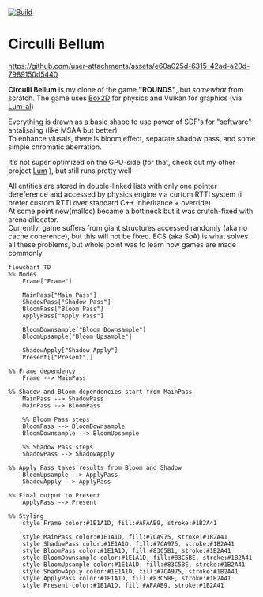 [![Build](https://github.com/platonvin/Circuli-Bellum/actions/workflows/c-cpp.yml/badge.svg)](https://github.com/platonvin/Circuli-Bellum/actions/workflows/c-cpp.yml)

# Circulli Bellum 

<!-- simply ![footage](readme_content/cb.gif) does not work -->

https://github.com/user-attachments/assets/e60a025d-6315-42ad-a20d-7989150d5440

**Circulli Bellum** is my clone of the game **"ROUNDS"**, but *somewhat* from scratch. The game uses [Box2D](https://github.com/erincatto/box2d) for physics and Vulkan for graphics (via [Lum-al](https://github.com/platonvin/lum-al))

Everything is drawn as a basic shape to use power of SDF's for "software" antalisaing (like MSAA but better)\
To enhance viusals, there is bloom effect, separate shadow pass, and some simple chromatic aberration.

It’s not super optimized on the GPU-side (for that, check out my other project [Lum](https://github.com/platonvin/lum) ), but still runs pretty well

All entities are stored in double-linked lists with only one pointer dereference and accessed by physics engine via curtom RTTI system (i prefer custom RTTI over standard C++ inheritance + override).\
At some point new(malloc) became a bottlneck but it was crutch-fixed with arena allocator.\
Currently, game suffers from giant structures accessed randomly (aka no cache coherence), but this will not be fixed. 
ECS (aka SoA) is what solves all these problems, but whole point was to learn how games are made commonly

```mermaid
flowchart TD
%% Nodes
    Frame["Frame"]
    
    MainPass["Main Pass"]
    ShadowPass["Shadow Pass"]
    BloomPass["Bloom Pass"]
    ApplyPass["Apply Pass"]
    
    BloomDownsample["Bloom Downsample"]
    BloomUpsample["Bloom Upsample"]
    
    ShadowApply["Shadow Apply"]
    Present[["Present"]]

%% Frame dependency
    Frame --> MainPass

%% Shadow and Bloom dependencies start from MainPass
    MainPass --> ShadowPass
    MainPass --> BloomPass

    %% Bloom Pass steps
    BloomPass --> BloomDownsample
    BloomDownsample --> BloomUpsample

    %% Shadow Pass steps
    ShadowPass --> ShadowApply

%% Apply Pass takes results from Bloom and Shadow
    BloomUpsample --> ApplyPass
    ShadowApply --> ApplyPass

%% Final output to Present
    ApplyPass --> Present

%% Styling
    style Frame color:#1E1A1D, fill:#AFAAB9, stroke:#1B2A41

    style MainPass color:#1E1A1D, fill:#7CA975, stroke:#1B2A41
    style ShadowPass color:#1E1A1D, fill:#7CA975, stroke:#1B2A41
    style BloomPass color:#1E1A1D, fill:#83C5B1, stroke:#1B2A41
    style BloomDownsample color:#1E1A1D, fill:#83C5BE, stroke:#1B2A41
    style BloomUpsample color:#1E1A1D, fill:#83C5BE, stroke:#1B2A41
    style ShadowApply color:#1E1A1D, fill:#7CA975, stroke:#1B2A41
    style ApplyPass color:#1E1A1D, fill:#83C5BE, stroke:#1B2A41
    style Present color:#1E1A1D, fill:#AFAAB9, stroke:#1B2A41
```
